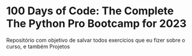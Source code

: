 # 100 Days of Code: The Complete The Python Pro Bootcamp for 2023

Repositório com objetivo de salvar todos exercícios que eu fizer sobre o curso, e também Projetos
